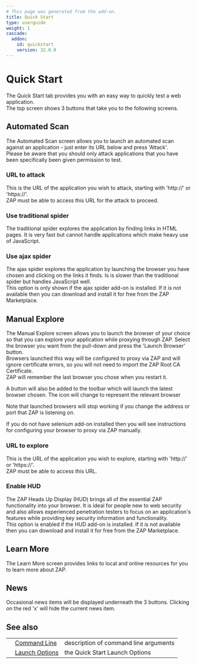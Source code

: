 ```yaml
---
# This page was generated from the add-on.
title: Quick Start
type: userguide
weight: 1
cascade:
  addon:
    id: quickstart
    version: 32.0.0
---
```


# Quick Start

The Quick Start tab provides you with an easy way to quickly test a web application.  
The top screen shows 3 buttons that take you to the following screens.

## Automated Scan

The Automated Scan screen allows you to launch an automated scan against an application - just enter its URL below and press 'Attack'.   
Please be aware that you should only attack applications that you have been specifically been given permission to test.

### URL to attack

This is the URL of the application you wish to attack, starting with 'http://' or 'https://'.  
ZAP must be able to access this URL for the attack to proceed.

### Use traditional spider

The traditional spider explores the application by finding links in HTML pages. It is very fast but cannot handle applications which make heavy use of JavaScript.

### Use ajax spider

The ajax spider explores the application by launching the browser you have chosen and clicking on the links it finds. Is is slower than the traditional spider but handles JavaScript well.  
This option is only shown if the ajax spider add-on is installed. If it is not available then you can download and install it for free from the ZAP Marketplace.

## Manual Explore

The Manual Explore screen allows you to launch the browser of your choice so that you can explore your application while proxying through ZAP. Select the browser you want from the pull-down and press the 'Launch Browser' button.  
Browsers launched this way will be configured to proxy via ZAP and will ignore certificate errors, so you will not need to import the ZAP Root CA Certificate.  
ZAP will remember the last browser you chose when you restart it.  

A button will also be added to the toolbar which will launch the latest browser chosen. The icon will change to represent the relevant browser   

Note that launched browsers will stop working if you change the address or port that ZAP is listening on.

If you do not have selenium add-on installed then you will see instructions for configuring your browser
to proxy via ZAP manually.

### URL to explore

This is the URL of the application you wish to explore, starting with 'http://' or 'https://'.  
ZAP must be able to access this URL.

### Enable HUD

The ZAP Heads Up Display (HUD) brings all of the essential ZAP functionality into your browser. It is ideal for people new to web security and also allows experienced penetration testers to focus on an application's features while providing key security information and functionality.   
This option is enabled if the HUD add-on is installed. If it is not available then you can download and install it for free from the ZAP Marketplace.

## Learn More

The Learn More screen provides links to local and online resources for you to learn more about ZAP.

## News

Occasional news items will be displayed underneath the 3 buttons. Clicking on the red 'x' will hide the current news item.

## See also

|   |                                                                   |                                       |
|---|-------------------------------------------------------------------|---------------------------------------|
|   | [Command Line](/docs/desktop/addons/quick-start/cmdline/)         | description of command line arguments |
|   | [Launch Options](/docs/desktop/addons/quick-start/launchoptions/) | the Quick Start Launch Options        |
